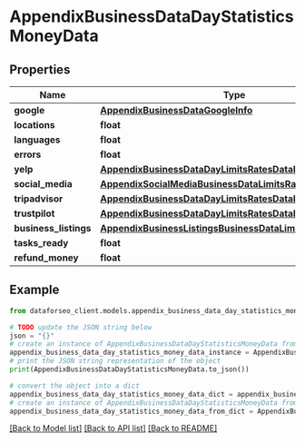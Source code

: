 # AppendixBusinessDataDayStatisticsMoneyData


## Properties

Name | Type | Description | Notes
------------ | ------------- | ------------- | -------------
**google** | [**AppendixBusinessDataGoogleInfo**](AppendixBusinessDataGoogleInfo.md) |  | [optional] 
**locations** | **float** |  | [optional] 
**languages** | **float** |  | [optional] 
**errors** | **float** |  | [optional] 
**yelp** | [**AppendixBusinessDataDayLimitsRatesDataInfo**](AppendixBusinessDataDayLimitsRatesDataInfo.md) |  | [optional] 
**social_media** | [**AppendixSocialMediaBusinessDataLimitsRatesDataInfo**](AppendixSocialMediaBusinessDataLimitsRatesDataInfo.md) |  | [optional] 
**tripadvisor** | [**AppendixBusinessDataDayLimitsRatesDataInfo**](AppendixBusinessDataDayLimitsRatesDataInfo.md) |  | [optional] 
**trustpilot** | [**AppendixBusinessDataDayLimitsRatesDataInfo**](AppendixBusinessDataDayLimitsRatesDataInfo.md) |  | [optional] 
**business_listings** | [**AppendixBusinessListingsBusinessDataLimitsRatesDataInfo**](AppendixBusinessListingsBusinessDataLimitsRatesDataInfo.md) |  | [optional] 
**tasks_ready** | **float** |  | [optional] 
**refund_money** | **float** |  | [optional] 

## Example

```python
from dataforseo_client.models.appendix_business_data_day_statistics_money_data import AppendixBusinessDataDayStatisticsMoneyData

# TODO update the JSON string below
json = "{}"
# create an instance of AppendixBusinessDataDayStatisticsMoneyData from a JSON string
appendix_business_data_day_statistics_money_data_instance = AppendixBusinessDataDayStatisticsMoneyData.from_json(json)
# print the JSON string representation of the object
print(AppendixBusinessDataDayStatisticsMoneyData.to_json())

# convert the object into a dict
appendix_business_data_day_statistics_money_data_dict = appendix_business_data_day_statistics_money_data_instance.to_dict()
# create an instance of AppendixBusinessDataDayStatisticsMoneyData from a dict
appendix_business_data_day_statistics_money_data_from_dict = AppendixBusinessDataDayStatisticsMoneyData.from_dict(appendix_business_data_day_statistics_money_data_dict)
```
[[Back to Model list]](../README.md#documentation-for-models) [[Back to API list]](../README.md#documentation-for-api-endpoints) [[Back to README]](../README.md)


